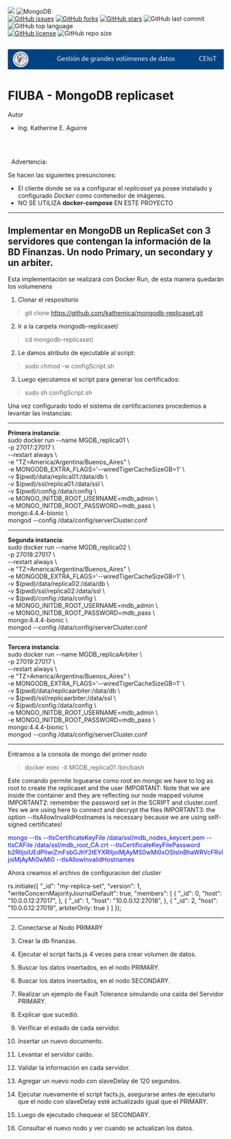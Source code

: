 
<link rel="stylesheet" href="https://use.fontawesome.com/releases/v5.15.2/css/all.css" integrity="sha384-vSIIfh2YWi9wW0r9iZe7RJPrKwp6bG+s9QZMoITbCckVJqGCCRhc+ccxNcdpHuYu" crossorigin="anonymous">

[<img src="https://img.shields.io/badge/Linkedin-kathesama-blue?style=for-the-badge&logo=linkedin">](https://www.linkedin.com/in/kathesama)
![MongoDB](https://img.shields.io/badge/-MongoDB-009900?logo=mongodb&logoColor=white&style=for-the-badge)
<br>
[![GitHub issues](https://img.shields.io/github/issues/kathemica/mongodb-replicaset?style=plastic)](https://github.com/kathemica/mongodb-replicaset/issues)
[![GitHub forks](https://img.shields.io/github/forks/kathemica/mongodb-replicaset?style=plastic)](https://github.com/kathemica/mongodb-replicaset/network)
[![GitHub stars](https://img.shields.io/github/stars/kathemica/mongodb-replicaset?style=plastic)](https://github.com/kathemica/mongodb-replicaset/stargazers)
![GitHub last commit](https://img.shields.io/github/last-commit/kathemica/mongodb-replicaset?color=red&style=plastic)
![GitHub top language](https://img.shields.io/github/languages/top/kathemica/mongodb-replicaset?style=plastic)
<br>
[![GitHub license](https://img.shields.io/github/license/kathemica/mongodb-replicaset?style=plastic)](https://github.com/kathemica/mongodb-replicaset/blob/main/LICENSE)
![GitHub repo size](https://img.shields.io/github/repo-size/kathemica/mongodb-replicaset?style=plastic)
<br>

![header](assets/header.png)
---
# FIUBA - MongoDB replicaset
Autor
* Ing. Katherine E. Aguirre
<br>
<br>
<p><i class="fas fa-exclamation-triangle" style="color:#ff9900"></i>&nbsp;&nbsp;Advertencia:</p>

Se hacen las siguientes presunciones:

* <i class="fab fa-docker" style="color:blue"></i> El cliente donde se va a configurar el *replicaset* ya posee instalado y configurado *Docker* como contenedor de imágenes.
* <i class="far fa-hand-paper" style="color:red"></i> NO SE UTILIZA **docker-compose** EN ESTE PROYECTO

---

## Implementar en MongoDB un ReplicaSet con 3 servidores que contengan la información de la BD Finanzas. Un nodo Primary, un secondary y un arbiter.<br>

Esta implementación se realizará con Docker Run, de esta manera quedarán los volumenens

1. Clonar el respositorio

> git clone https://github.com/kathemica/mongodb-replicaset.git

2. Ir a la carpeta mongodb-replicaset/

>  cd mongodb-replicaset/

2. Le damos atributo de ejecutable al script:
> sudo chmod -w configScript.sh

3. Luego ejecutamos el script para generar los certificados:
> sudo sh configScript.sh


Una vez configurado todo el sistema de certificaciones procedemos a levantar las instancias:

---

**Primera instancia**:<br> 
 sudo docker run --name MGDB_replica01 \\<br>
-p 27017:27017 \\<br>
--restart always \\<br>
-e "TZ=America/Argentina/Buenos_Aires" \\<br>
-e MONGODB_EXTRA_FLAGS='--wiredTigerCacheSizeGB=1' \\<br>
-v $(pwd)/data/replica01:/data/db \\<br>
-v $(pwd)/ssl/replica01:/data/ssl \\<br>
-v $(pwd)/config:/data/config \\<br>
-e MONGO_INITDB_ROOT_USERNAME=mdb_admin \\<br>
-e MONGO_INITDB_ROOT_PASSWORD=mdb_pass \\<br>
mongo:4.4.4-bionic \\<br>
mongod --config /data/config/serverCluster.conf

---

**Segunda instancia**:<br>
sudo docker run --name MGDB_replica02 \\<br>
-p 27018:27017 \\<br>
--restart always \\<br>
-e "TZ=America/Argentina/Buenos_Aires" \\<br>
-e MONGODB_EXTRA_FLAGS='--wiredTigerCacheSizeGB=1' \\<br>
-v $(pwd)/data/replica02:/data/db \\<br>
-v $(pwd)/ssl/replica02:/data/ssl \\<br>
-v $(pwd)/config:/data/config \\<br>
-e MONGO_INITDB_ROOT_USERNAME=mdb_admin \\<br>
-e MONGO_INITDB_ROOT_PASSWORD=mdb_pass \\<br>
mongo:4.4.4-bionic \\<br>
mongod --config /data/config/serverCluster.conf

---

**Tercera instancia**:<br>
sudo docker run --name MGDB_replicaArbiter \\<br>
-p 27019:27017 \\<br>
--restart always \\<br>
-e "TZ=America/Argentina/Buenos_Aires" \\<br>
-e MONGODB_EXTRA_FLAGS='--wiredTigerCacheSizeGB=1' \\<br>
-v $(pwd)/data/replicaarbiter:/data/db \\<br>
-v $(pwd)/ssl/replicaarbiter:/data/ssl \\<br>
-v $(pwd)/config:/data/config \\<br>
-e MONGO_INITDB_ROOT_USERNAME=mdb_admin \\<br>
-e MONGO_INITDB_ROOT_PASSWORD=mdb_pass \\<br>
mongo:4.4.4-bionic \\<br>
mongod --config /data/config/serverCluster.conf

---

Entramos a la consola de mongo del primer nodo
> docker exec -it MGDB_replica01 /bin/bash


Este comando permite loguearse como root en mongo
we have to log as root to create the replicaset and the user
IMPORTANT: Note that we are inside the container and they are reflecting our node mapped volume
IMPORTANT2: remember the password set in the SCRIPT and cluster.conf. Yes we are using here to connect and decrypt the files
IMPORTANT3: the option --tlsAllowInvalidHostnames is necessary because we are using self-signed certificates!

<p  style="color:blue">
mongo --tls --tlsCertificateKeyFile /data/ssl/mdb_nodes_keycert.pem --tlsCAFile /data/ssl/mdb_root_CA.crt --tlsCertificateKeyFilePassword b2RlIjoiUEdPIiwiZmFsbGJhY2tEYXRlIjoiMjAyMS0wMi0xOSIsInBhaWRVcFRvIjoiMjAyMi0wMi0 --tlsAllowInvalidHostnames
</p>

Ahora creamos el archivo de configuracion del cluster

rs.initiate({
  "_id": "my-replica-set", 
  "version": 1, 
  "writeConcernMajorityJournalDefault": true, 
  "members": [
    { 
      "_id": 0, 
      "host": "10.0.0.12:27017", 
    }, 
    { 
      "_id": 1, 
      "host": "10.0.0.12:27018", 
    }, 
    { 
      "_id": 2, 
      "host": "10.0.0.12:27019", 
      arbiterOnly: true 
    }
  ]
});



---


2.  Conectarse al Nodo PRIMARY

3.  Crear la db finanzas.

4.  Ejecutar el script facts.js 4 veces para crear volumen de datos.

5.  Buscar los datos insertados, en el nodo PRIMARY.

6.  Buscar los datos insertados, en el nodo SECONDARY.

7.  Realizar un ejemplo de Fault Tolerance simulando una caída del Servidor PRIMARY.

1.  Explicar que sucedió.

2.  Verificar el estado de cada servidor.

3.  Insertar un nuevo documento.

4.  Levantar el servidor caído.

5.  Validar la información en cada servidor.

8.  Agregar un nuevo nodo con slaveDelay de 120 segundos.

9.  Ejecutar nuevamente el script facts.js, asegurarse antes de ejecutarlo que el nodo con
slaveDelay esté actualizado igual que el PRIMARY.

1.  Luego de ejecutado chequear el SECONDARY.

2.  Consultar el nuevo nodo y ver cuando se actualizan los datos.